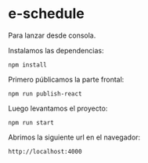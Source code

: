 # e-schedule

Para lanzar desde consola.

Instalamos las dependencias:

```
npm install
```

Primero públicamos la parte frontal:

```
npm run publish-react
```

Luego levantamos el proyecto:

```
npm run start
```

Abrimos la siguiente url en el navegador:

```
http://localhost:4000
```